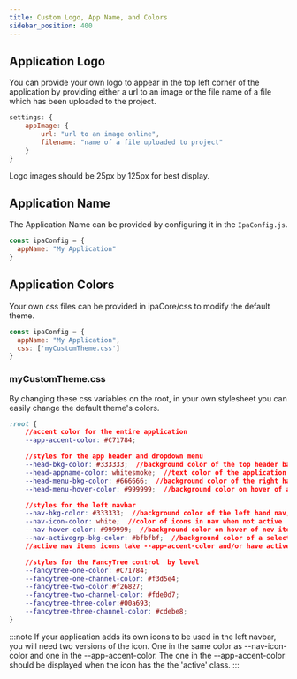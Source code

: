 ```yaml
---
title: Custom Logo, App Name, and Colors
sidebar_position: 400
---
```

## Application Logo

You can provide your own logo to appear in the top left corner of the application by providing either a url to an image or the file name of a file which has been uploaded to the project.

```jsx
settings: {
    appImage: { 
        url: "url to an image online",
        filename: "name of a file uploaded to project"
    }
}
```

Logo images should be 25px by 125px for best display.

## Application Name

The Application Name can be provided by configuring it in the `IpaConfig.js`.

```jsx
const ipaConfig = {
  appName: "My Application"
}
```

## Application Colors

Your own css files can be provided in ipaCore/css to modify the default theme.

```jsx
const ipaConfig = {
  appName: "My Application",
  css: ['myCustomTheme.css']
}
```

### myCustomTheme.css

By changing these css variables on the root, in your own stylesheet you
can easily change the default theme's colors.

```css
:root {
    //accent color for the entire application
    --app-accent-color: #C71784;

    //styles for the app header and dropdown menu
    --head-bkg-color: #333333;  //background color of the top header bar
    --head-appname-color: whitesmoke;  //text color of the application name next to the logo
    --head-menu-bkg-color: #666666;  //background color of the right hand session dropdown
    --head-menu-hover-color: #999999;  //background color on hover of a menu item

    //styles for the left navbar
    --nav-bkg-color: #333333;  //background color of the left hand nav, both grouped and ungrouped
    --nav-icon-color: white;  //color of icons in nav when not active
    --nav-hover-color: #999999;  //background color on hover of nev item
    --nav-activegrp-bkg-color: #bfbfbf;  //background color of a selected nav item, both grouped and ungrouped
    //active nav items icons take --app-accent-color and/or have active class applied

    //styles for the FancyTree control  by level
    --fancytree-one-color: #C71784;
    --fancytree-one-channel-color: #f3d5e4;
    --fancytree-two-color:#f26827;
    --fancytree-two-channel-color: #fde0d7;
    --fancytree-three-color:#00a693;
    --fancytree-three-channel-color: #cdebe8;
}
```

:::note
If your application adds its own icons to be used in the left navbar, you will need two versions of the icon. One in the same color as --nav-icon-color and one in the --app-accent-color. The one in the --app-accent-color should be displayed when the icon has the the 'active' class.
:::
